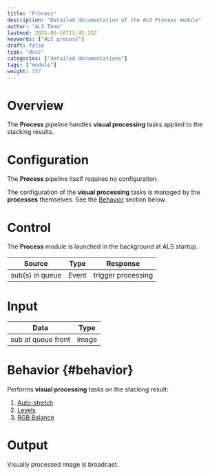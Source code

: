 ```yaml
---
title: "Process"
description: "Detailed documentation of the ALS Process module"
author: "ALS Team"
lastmod: 2025-06-16T13:45:25Z
keywords: ["ALS process"]
draft: false
type: "docs"
categories: ["detailed documentations"]
tags: ["module"]
weight: 357
---
```


# Overview

The **Process** pipeline handles **visual processing** tasks applied to the stacking results.

# Configuration

The **Process** pipeline itself requires no configuration.

The configuration of the **visual processing** tasks is managed by the **processes** themselves.
See the [Behavior](#behavior) section below.

# Control

The **Process** module is launched in the background at ALS startup.

| Source                | Type      | Response           |
|-----------------------|-----------|--------------------|
| sub(s) in queue       | Event     | trigger processing |

# Input

| Data               | Type  |
|--------------------|-------|
| sub at queue front | Image |

# Behavior {#behavior}

Performs **visual processing** tasks on the stacking result:

1. [Auto-stretch](autostretch/)
2. [Levels](levels/)
3. [RGB Balance](rgb_balance/)

# Output

Visually processed image is broadcast.
